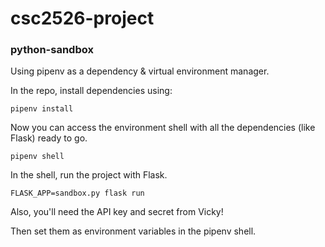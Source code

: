 # csc2526-project

### python-sandbox

Using pipenv as a dependency & virtual environment manager.

In the repo, install dependencies using:

```
pipenv install
```

Now you can access the environment shell with all the dependencies (like Flask) ready to go.

```
pipenv shell
```

In the shell, run the project with Flask.

```
FLASK_APP=sandbox.py flask run
```

Also, you'll need the API key and secret from Vicky!

Then set them as environment variables in the pipenv shell.
